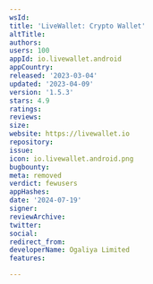 ```yaml
---
wsId: 
title: 'LiveWallet: Crypto Wallet'
altTitle: 
authors: 
users: 100
appId: io.livewallet.android
appCountry: 
released: '2023-03-04'
updated: '2023-04-09'
version: '1.5.3'
stars: 4.9
ratings: 
reviews: 
size: 
website: https://livewallet.io
repository: 
issue: 
icon: io.livewallet.android.png
bugbounty: 
meta: removed
verdict: fewusers
appHashes: 
date: '2024-07-19'
signer: 
reviewArchive: 
twitter: 
social: 
redirect_from: 
developerName: Ogaliya Limited
features: 

---
```


